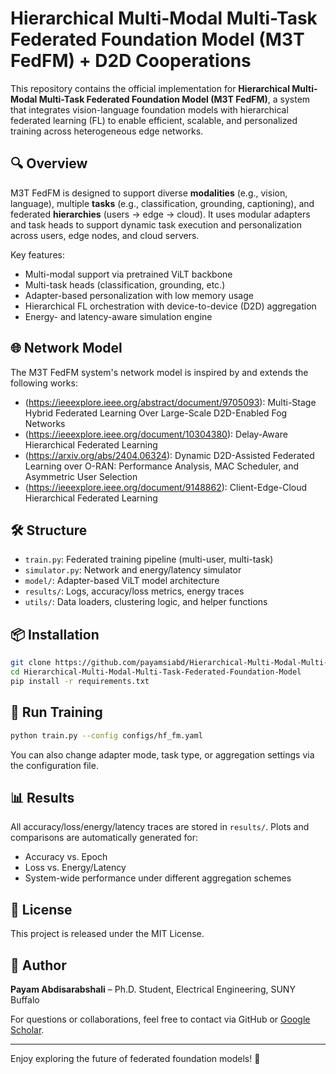 # Hierarchical Multi-Modal Multi-Task Federated Foundation Model (M3T FedFM) + D2D Cooperations

This repository contains the official implementation for **Hierarchical Multi-Modal Multi-Task Federated Foundation Model (M3T FedFM)**, a system that integrates vision-language foundation models with hierarchical federated learning (FL) to enable efficient, scalable, and personalized training across heterogeneous edge networks.

## 🔍 Overview

M3T FedFM is designed to support diverse **modalities** (e.g., vision, language), multiple **tasks** (e.g., classification, grounding, captioning), and federated **hierarchies** (users → edge → cloud). It uses modular adapters and task heads to support dynamic task execution and personalization across users, edge nodes, and cloud servers.

Key features:

- Multi-modal support via pretrained ViLT backbone
- Multi-task heads (classification, grounding, etc.)
- Adapter-based personalization with low memory usage
- Hierarchical FL orchestration with device-to-device (D2D) aggregation
- Energy- and latency-aware simulation engine

## 🌐 Network Model

The M3T FedFM system's network model is inspired by and extends the following works:

- (https://ieeexplore.ieee.org/abstract/document/9705093): Multi-Stage Hybrid Federated Learning Over Large-Scale D2D-Enabled Fog Networks
- (https://ieeexplore.ieee.org/document/10304380): Delay-Aware Hierarchical Federated Learning
- (https://arxiv.org/abs/2404.06324): Dynamic D2D-Assisted Federated Learning over O-RAN: Performance Analysis, MAC Scheduler, and Asymmetric User Selection
- (https://ieeexplore.ieee.org/document/9148862): Client-Edge-Cloud Hierarchical Federated Learning

## 🛠️ Structure

- `train.py`: Federated training pipeline (multi-user, multi-task)
- `simulator.py`: Network and energy/latency simulator
- `model/`: Adapter-based ViLT model architecture
- `results/`: Logs, accuracy/loss metrics, energy traces
- `utils/`: Data loaders, clustering logic, and helper functions

## 📦 Installation

```bash
git clone https://github.com/payamsiabd/Hierarchical-Multi-Modal-Multi-Task-Federated-Foundation-Model.git
cd Hierarchical-Multi-Modal-Multi-Task-Federated-Foundation-Model
pip install -r requirements.txt
```

## 🚀 Run Training

```bash
python train.py --config configs/hf_fm.yaml
```

You can also change adapter mode, task type, or aggregation settings via the configuration file.

## 📊 Results

All accuracy/loss/energy/latency traces are stored in `results/`. Plots and comparisons are automatically generated for:

- Accuracy vs. Epoch
- Loss vs. Energy/Latency
- System-wide performance under different aggregation schemes

## 📄 License

This project is released under the MIT License.

## 👤 Author

**Payam Abdisarabshali** – Ph.D. Student, Electrical Engineering, SUNY Buffalo

For questions or collaborations, feel free to contact via GitHub or [Google Scholar](https://scholar.google.com/citations?user=ksQpR00AAAAJ&hl=en).

---

Enjoy exploring the future of federated foundation models! 🚀
